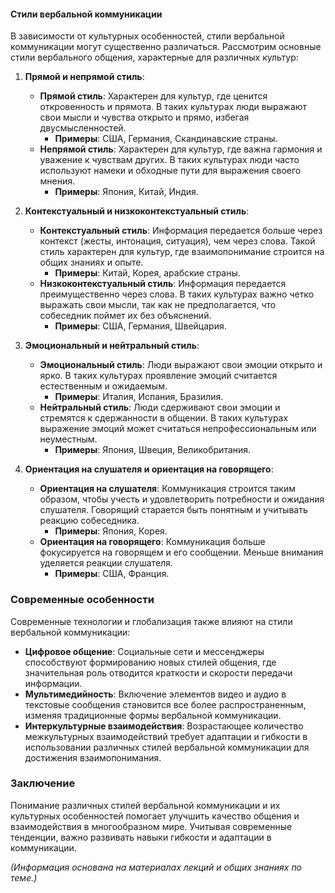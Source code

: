 #### Стили вербальной коммуникации

В зависимости от культурных особенностей, стили вербальной коммуникации могут существенно различаться. Рассмотрим основные стили вербального общения, характерные для различных культур:

1. **Прямой и непрямой стиль**:
    
    - **Прямой стиль**: Характерен для культур, где ценится откровенность и прямота. В таких культурах люди выражают свои мысли и чувства открыто и прямо, избегая двусмысленностей.
        - **Примеры**: США, Германия, Скандинавские страны.
    - **Непрямой стиль**: Характерен для культур, где важна гармония и уважение к чувствам других. В таких культурах люди часто используют намеки и обходные пути для выражения своего мнения.
        - **Примеры**: Япония, Китай, Индия.
2. **Контекстуальный и низкоконтекстуальный стиль**:
    
    - **Контекстуальный стиль**: Информация передается больше через контекст (жесты, интонация, ситуация), чем через слова. Такой стиль характерен для культур, где взаимопонимание строится на общих знаниях и опыте.
        - **Примеры**: Китай, Корея, арабские страны.
    - **Низкоконтекстуальный стиль**: Информация передается преимущественно через слова. В таких культурах важно четко выражать свои мысли, так как не предполагается, что собеседник поймет их без объяснений.
        - **Примеры**: США, Германия, Швейцария.
3. **Эмоциональный и нейтральный стиль**:
    
    - **Эмоциональный стиль**: Люди выражают свои эмоции открыто и ярко. В таких культурах проявление эмоций считается естественным и ожидаемым.
        - **Примеры**: Италия, Испания, Бразилия.
    - **Нейтральный стиль**: Люди сдерживают свои эмоции и стремятся к сдержанности в общении. В таких культурах выражение эмоций может считаться непрофессиональным или неуместным.
        - **Примеры**: Япония, Швеция, Великобритания.
4. **Ориентация на слушателя и ориентация на говорящего**:
    
    - **Ориентация на слушателя**: Коммуникация строится таким образом, чтобы учесть и удовлетворить потребности и ожидания слушателя. Говорящий старается быть понятным и учитывать реакцию собеседника.
        - **Примеры**: Япония, Корея.
    - **Ориентация на говорящего**: Коммуникация больше фокусируется на говорящем и его сообщении. Меньше внимания уделяется реакции слушателя.
        - **Примеры**: США, Франция.

### Современные особенности

Современные технологии и глобализация также влияют на стили вербальной коммуникации:

- **Цифровое общение**: Социальные сети и мессенджеры способствуют формированию новых стилей общения, где значительная роль отводится краткости и скорости передачи информации.
- **Мультимедийность**: Включение элементов видео и аудио в текстовые сообщения становится все более распространенным, изменяя традиционные формы вербальной коммуникации.
- **Интеркультурные взаимодействия**: Возрастающее количество межкультурных взаимодействий требует адаптации и гибкости в использовании различных стилей вербальной коммуникации для достижения взаимопонимания.

### Заключение

Понимание различных стилей вербальной коммуникации и их культурных особенностей помогает улучшить качество общения и взаимодействия в многообразном мире. Учитывая современные тенденции, важно развивать навыки гибкости и адаптации в коммуникации.

_(Информация основана на материалах лекций и общих знаниях по теме.)_